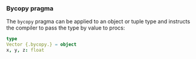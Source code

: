 ### Bycopy pragma

The `bycopy` pragma can be applied to an object or tuple type and
instructs the compiler to pass the type by value to procs:

``` nim
type
Vector {.bycopy.} = object
x, y, z: float
```


